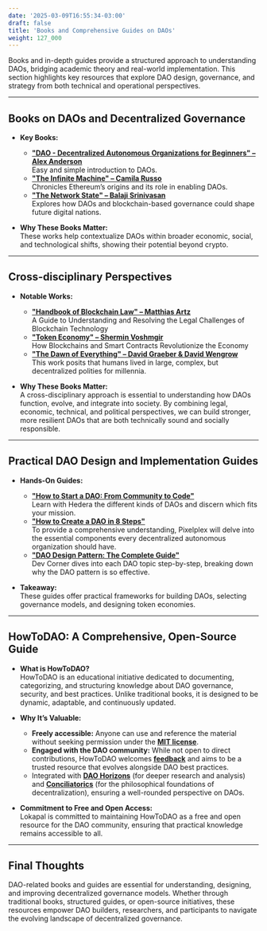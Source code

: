 ```yaml
---
date: '2025-03-09T16:55:34-03:00'
draft: false
title: 'Books and Comprehensive Guides on DAOs'
weight: 127_000
---
```


Books and in-depth guides provide a structured approach to understanding DAOs, bridging academic theory and real-world implementation. This section highlights key resources that explore DAO design, governance, and strategy from both technical and operational perspectives.  

---

## **Books on DAOs and Decentralized Governance**  

- **Key Books:**  
  - [**"DAO - Decentralized Autonomous Organizations for Beginners" – Alex Anderson**](https://www.amazon.com/DAO-Decentralized-Organizations-Introduction-Organization-ebook/dp/B09DT9XF99)  
  Easy and simple introduction to DAOs.  
  - [**"The Infinite Machine" – Camila Russo**](https://www.amazon.com/Infinite-Machine-Crypto-hackers-Building-Internet/dp/0062886142)  
  Chronicles Ethereum’s origins and its role in enabling DAOs.  
  - [**"The Network State" – Balaji Srinivasan**](https://www.amazon.com/Network-State-How-Start-Country-ebook/dp/B09VPKZR3G)  
  Explores how DAOs and blockchain-based governance could shape future digital nations.  

- **Why These Books Matter:**  
These works help contextualize DAOs within broader economic, social, and technological shifts, showing their potential beyond crypto.  

---

## **Cross-disciplinary Perspectives**

- **Notable Works:**  
  - [**"Handbook of Blockchain Law" – Matthias Artz**](https://www.amazon.com/Handbook-Blockchain-Law-Understanding-Challenges/dp/9403517638)  
  A Guide to Understanding and Resolving the Legal Challenges of Blockchain Technology
  - [**"Token Economy" – Shermin Voshmgir**](https://www.amazon.com/Token-Economy-Blockchains-Contracts-Revolutionize/dp/3982103827)  
  How Blockchains and Smart Contracts Revolutionize the Economy
  - [**"The Dawn of Everything" – David Graeber & David Wengrow**](https://www.amazon.com/Dawn-Everything-New-History-Humanity/dp/B08TYBMHGV/ref=sr_1_1?s=books&sr=1-1)  
  This work posits that humans lived in large, complex, but decentralized polities for millennia.

- **Why These Books Matter:**  
A cross-disciplinary approach is essential to understanding how DAOs function, evolve, and integrate into society. By combining legal, economic, technical, and political perspectives, we can build stronger, more resilient DAOs that are both technically sound and socially responsible.

---

## **Practical DAO Design and Implementation Guides**  

- **Hands-On Guides:**  
  - [**"How to Start a DAO: From Community to Code"**](https://hedera.com/learning/decentralized-finance/how-to-start-a-dao)  
  Learn with Hedera the different kinds of DAOs and discern which fits your mission. 
  - [**"How to Create a DAO in 8 Steps"**](https://pixelplex.io/blog/how-to-create-a-dao/)  
  To provide a comprehensive understanding, Pixelplex will delve into the essential components every decentralized autonomous organization should have.
  - [**"DAO Design Pattern: The Complete Guide"**](https://medium.com/@devcorner/dao-design-pattern-the-complete-guide-f8246f227091#:~:text=Improved%20Testability%20%F0%9F%A7%AA,logic%20independently%20of%20data%20logic.)  
  Dev Corner dives into each DAO topic step-by-step, breaking down why the DAO pattern is so effective.

- **Takeaway:**  
These guides offer practical frameworks for building DAOs, selecting governance models, and designing token economies.  

---

## **HowToDAO: A Comprehensive, Open-Source Guide**  

- **What is HowToDAO?**  
  HowToDAO is an educational initiative dedicated to documenting, categorizing, and structuring knowledge about DAO governance, security, and best practices. Unlike traditional books, it is designed to be dynamic, adaptable, and continuously updated.  


- **Why It’s Valuable:**  
  - **Freely accessible:** Anyone can use and reference the material without seeking permission under the [**MIT license**](../../../../license/).  
  - **Engaged with the DAO community:** While not open to direct contributions, HowToDAO welcomes [**feedback**](../../../../contact/) and aims to be a trusted resource that evolves alongside DAO best practices.  
  - Integrated with [**DAO Horizons**](https://lokapal-xyz.github.io/research/) (for deeper research and analysis) and [**Conciliatorics**](https://lokapal-xyz.github.io/foundations/) (for the philosophical foundations of decentralization), ensuring a well-rounded perspective on DAOs.  

- **Commitment to Free and Open Access:**  
  Lokapal is committed to maintaining HowToDAO as a free and open resource for the DAO community, ensuring that practical knowledge remains accessible to all.  

---

## **Final Thoughts**  

DAO-related books and guides are essential for understanding, designing, and improving decentralized governance models. Whether through traditional books, structured guides, or open-source initiatives, these resources empower DAO builders, researchers, and participants to navigate the evolving landscape of decentralized governance.  

